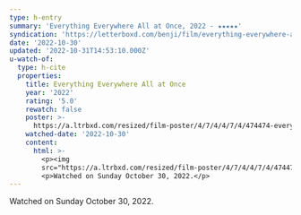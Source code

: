```yaml
---
type: h-entry
summary: 'Everything Everywhere All at Once, 2022 - ★★★★★'
syndication: 'https://letterboxd.com/benji/film/everything-everywhere-all-at-once/'
date: '2022-10-30'
updated: '2022-10-31T14:53:10.000Z'
u-watch-of:
  type: h-cite
  properties:
    title: Everything Everywhere All at Once
    year: '2022'
    rating: '5.0'
    rewatch: false
    poster: >-
      https://a.ltrbxd.com/resized/film-poster/4/7/4/4/7/4/474474-everything-everywhere-all-at-once-0-600-0-900-crop.jpg?v=281f1a041e
    watched-date: '2022-10-30'
    content:
      html: >-
        <p><img
        src="https://a.ltrbxd.com/resized/film-poster/4/7/4/4/7/4/474474-everything-everywhere-all-at-once-0-600-0-900-crop.jpg?v=281f1a041e"/></p>
        <p>Watched on Sunday October 30, 2022.</p>
---
```

Watched on Sunday October 30, 2022.
